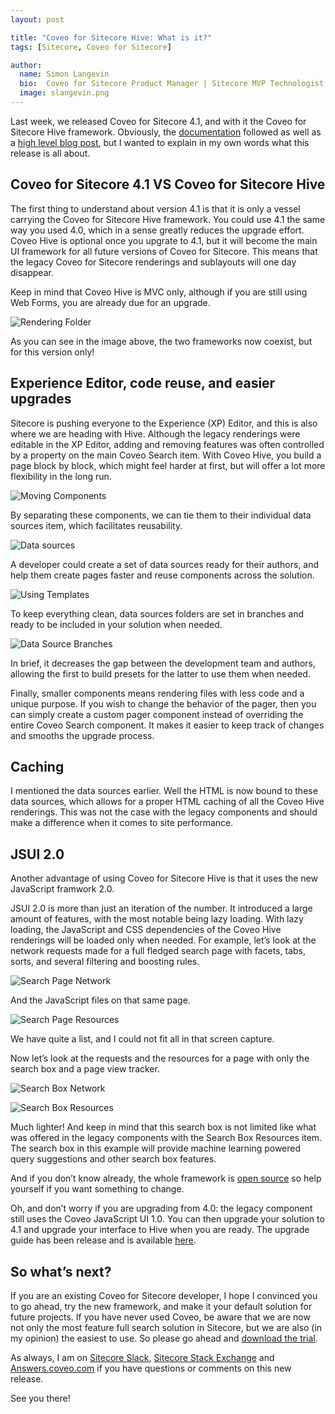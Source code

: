 ```yaml
---
layout: post

title: "Coveo for Sitecore Hive: What is it?"
tags: [Sitecore, Coveo for Sitecore]

author:
  name: Simon Langevin
  bio:  Coveo for Sitecore Product Manager | Sitecore MVP Technologist 2017
  image: slangevin.png
---
```


Last week, we released Coveo for Sitecore 4.1, and with it the Coveo for Sitecore Hive framework. Obviously, the [documentation](https://developers.coveo.com/x/FYc9Ag) followed as well as a [high level blog post](http://blog.coveo.com/making-website-personalization-easier-with-the-new-coveo-for-sitecore-hive-framework/), but I wanted to explain in my own words what this release is all about.

<!-- more -->

## Coveo for Sitecore 4.1 VS Coveo for Sitecore Hive

The first thing to understand about version 4.1 is that it is only a vessel carrying the Coveo for Sitecore Hive framework. You could use 4.1 the same way you used 4.0, which in a sense greatly reduces the upgrade effort. Coveo Hive is optional once you upgrate to 4.1, but it will become the main UI framework for all future versions of Coveo for Sitecore. This means that the legacy Coveo for Sitecore renderings and sublayouts will one day disappear. 

Keep in mind that Coveo Hive is MVC only, although if you are still using Web Forms, you are already due for an upgrade.

![Rendering Folder](/images/coveoforsitecorehive/renderingfolder.png)

As you can see in the image above, the two frameworks now coexist, but for this version only!

## Experience Editor, code reuse, and easier upgrades

Sitecore is pushing everyone to the Experience (XP) Editor, and this is also where we are heading with Hive. Although the legacy renderings were editable in the XP Editor, adding and removing features was often controlled by a property on the main Coveo Search item.
With Coveo Hive, you build a page block by block, which might feel harder at first, but will offer a lot more flexibility in the long run.

![Moving Components](/images/coveoforsitecorehive/movingcomponents.gif)

By separating these components, we can tie them to their individual data sources item, which facilitates reusability.

![Data sources](/images/coveoforsitecorehive/datasources.png)

A developer could create a set of data sources ready for their authors, and help them create pages faster and reuse components across the solution.

![Using Templates](/images/coveoforsitecorehive/usingtemplates.gif)

To keep everything clean, data sources folders are set in branches and ready to be included in your solution when needed.

![Data Source Branches](/images/coveoforsitecorehive/branches.png)

In brief, it decreases the gap between the development team and authors, allowing the first to build presets for the latter to use them when needed.

Finally, smaller components means rendering files with less code and a unique purpose. If you wish to change the behavior of the pager, then you can simply create a custom pager component instead of overriding the entire Coveo Search component. It makes it easier to keep track of changes and smooths the upgrade process.

## Caching

I mentioned the data sources earlier. Well the HTML is now bound to these data sources, which allows for a proper HTML caching of all the Coveo Hive renderings.
This was not the case with the legacy components and should make a difference when it comes to site performance.

## JSUI 2.0

Another advantage of using Coveo for Sitecore Hive is that it uses the new JavaScript framwork 2.0.

JSUI 2.0 is more than just an iteration of the number. It introduced a large amount of features, with the most notable being lazy loading. With lazy loading, the JavaScript and CSS dependencies of the Coveo Hive renderings will be loaded only when needed. For example, let’s look at the network requests made for a full fledged search page with facets, tabs, sorts, and several filtering and boosting rules.

![Search Page Network](/images/coveoforsitecorehive/lazysearchpage.png)

And the JavaScript files on that same page.

![Search Page Resources](/images/coveoforsitecorehive/lazysearchpageresources.png)

We have quite a list, and I could not fit all in that screen capture.

Now let’s look at the requests and the resources for a page with only the search box and a page view tracker.

![Search Box Network](/images/coveoforsitecorehive/lazysearchbox.png)

![Search Box Resources](/images/coveoforsitecorehive/lazysearchboxresources.png)

Much lighter! And keep in mind that this search box is not limited like what was offered in the legacy components with the Search Box Resources item. The search box in this example will provide machine learning powered query suggestions and other search box features.

And if you don’t know already, the whole framework is [open source](https://github.com/coveo/search-ui) so help yourself if you want something to change.

Oh, and don’t worry if you are upgrading from 4.0: the legacy component still uses the Coveo JavaScript UI 1.0. You can then upgrade your solution to 4.1 and upgrade your interface to Hive when you are ready. The upgrade guide has been release and is available [here](https://developers.coveo.com/x/QIY9Ag).

## So what’s next?

If you are an existing Coveo for Sitecore developer, I hope I convinced you to go ahead, try the new framework, and make it your default solution for future projects.
If you have never used Coveo, be aware that we are now not only the most feature full search solution in Sitecore, but we are also (in my opinion) the easiest to use.
So please go ahead and [download the trial](https://www.coveo.com/en/solutions/coveo-for-sitecore/download).

As always, I am on [Sitecore Slack](https://sitecorechat.slack.com), [Sitecore Stack Exchange](https://sitecore.stackexchange.com/) and [Answers.coveo.com](https://answers.coveo.com/index.html) if you have questions or comments on this new release.

See you there!
